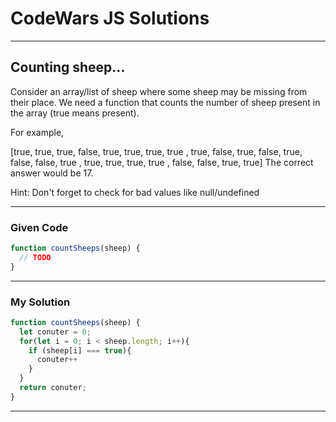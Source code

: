 # CodeWars JS Solutions

---

## Counting sheep...

Consider an array/list of sheep where some sheep may be missing from their place. We need a function that counts the number of sheep present in the array (true means present).

For example,

[true,  true,  true,  false,
  true,  true,  true,  true ,
  true,  false, true,  false,
  true,  false, false, true ,
  true,  true,  true,  true ,
  false, false, true,  true]
The correct answer would be 17.

Hint: Don't forget to check for bad values like null/undefined

---

### Given Code


```js
function countSheeps(sheep) {
  // TODO
}
```

---

### My Solution 


```js
function countSheeps(sheep) {
  let conuter = 0;
  for(let i = 0; i < sheep.length; i++){
    if (sheep[i] === true){
      conuter++
    }
  }
  return conuter;
}
```


---

